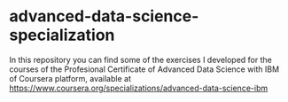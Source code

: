 # advanced-data-science-specialization
In this repository you can find some of the exercises I developed for the courses of the Profesional Certificate of Advanced Data Science with IBM of Coursera platform, available at https://www.coursera.org/specializations/advanced-data-science-ibm
